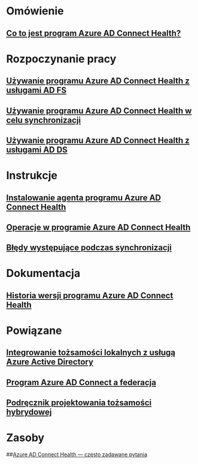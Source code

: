# Omówienie
## [Co to jest program Azure AD Connect Health?](active-directory-aadconnect-health.md)

# Rozpoczynanie pracy
## [Używanie programu Azure AD Connect Health z usługami AD FS](active-directory-aadconnect-health-adfs.md)
## [Używanie programu Azure AD Connect Health w celu synchronizacji](active-directory-aadconnect-health-sync.md)
## [Używanie programu Azure AD Connect Health z usługami AD DS](active-directory-aadconnect-health-adds.md)

# Instrukcje
## [Instalowanie agenta programu Azure AD Connect Health](active-directory-aadconnect-health-agent-install.md)
## [Operacje w programie Azure AD Connect Health](active-directory-aadconnect-health-operations.md)
## [Błędy występujące podczas synchronizacji](../active-directory-aadconnect-troubleshoot-sync-errors.md)

# Dokumentacja
## [Historia wersji programu Azure AD Connect Health](active-directory-aadconnect-health-version-history.md)

# Powiązane
## [Integrowanie tożsamości lokalnych z usługą Azure Active Directory](../active-directory-aadconnect.md)
## [Program Azure AD Connect a federacja](../active-directory-aadconnectfed-whatis.md)
## [Podręcznik projektowania tożsamości hybrydowej](../active-directory-hybrid-identity-design-considerations-overview.md)

# Zasoby
##[Azure AD Connect Health — często zadawane pytania](active-directory-aadconnect-health-faq.md)



<!--HONumber=Dec16_HO4-->


